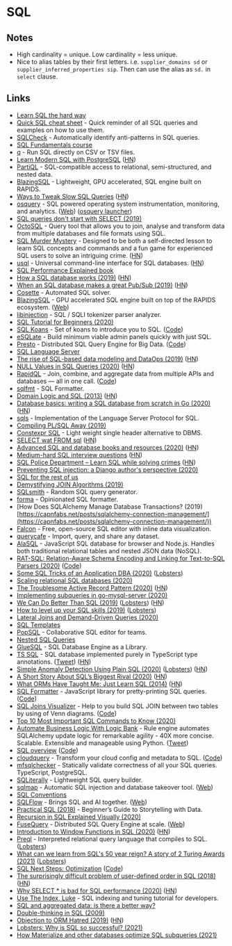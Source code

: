 # SQL

## Notes

* High cardinality = unique. Low cardinality = less unique.
* Nice to alias tables by their first letters. i.e. `supplier_domains sd` or `supplier_inferred_properties sip`. Then can use the alias as `sd.` in `select` clause.

## Links

* [Learn SQL the hard way](https://learncodethehardway.org/sql/)
* [Quick SQL cheat sheet](https://github.com/enochtangg/quick-SQL-cheatsheet) - Quick reminder of all SQL queries and examples on how to use them.
* [SQLCheck](https://github.com/jarulraj/sqlcheck) - Automatically identify anti-patterns in SQL queries.
* [SQL Fundamentals course](https://egghead.io/courses/sql-fundamentals)
* [q](https://github.com/harelba/q) - Run SQL directly on CSV or TSV files.
* [Learn Modern SQL with PostgreSQL](https://www.masterywithsql.com) ([HN](https://news.ycombinator.com/item?id=20260292))
* [PartiQL](https://partiql.org) - SQL-compatible access to relational, semi-structured, and nested data.
* [BlazingSQL](https://github.com/BlazingDB/pyBlazing) - Lightweight, GPU accelerated, SQL engine built on RAPIDS.
* [Ways to Tweak Slow SQL Queries](https://www.databasestar.com/slow-sql) ([HN](https://news.ycombinator.com/item?id=20855441))
* [osquery](https://github.com/osquery/osquery) - SQL powered operating system instrumentation, monitoring, and analytics. ([Web](https://osquery.io)) ([osquery launcher](https://github.com/kolide/launcher))
* [SQL queries don't start with SELECT (2019)](https://jvns.ca/blog/2019/10/03/sql-queries-don-t-start-with-select/)
* [OctoSQL](https://github.com/cube2222/octosql) - Query tool that allows you to join, analyse and transform data from multiple databases and file formats using SQL.
* [SQL Murder Mystery](https://github.com/NUKnightLab/sql-mysteries) - Designed to be both a self-directed lesson to learn SQL concepts and commands and a fun game for experienced SQL users to solve an intriguing crime. ([HN](https://news.ycombinator.com/item?id=21799988))
* [usql](https://github.com/xo/usql) - Universal command-line interface for SQL databases. ([HN](https://news.ycombinator.com/item?id=21509373))
* [SQL Performance Explained book](https://sql-performance-explained.com)
* [How a SQL database works (2019)](http://calpaterson.com/how-a-sql-database-works.html) ([HN](https://news.ycombinator.com/item?id=21838531))
* [When an SQL database makes a great Pub/Sub (2019)](https://threedots.tech/post/when-sql-database-makes-great-pub-sub/) ([HN](https://news.ycombinator.com/item?id=21834152))
* [Cosette](https://github.com/uwdb/Cosette) - Automated SQL solver.
* [BlazingSQL](https://github.com/BlazingDB/blazingsql) - GPU accelerated SQL engine built on top of the RAPIDS ecosystem. ([Web](https://blazingsql.com))
* [libinjection](https://github.com/client9/libinjection) - SQL / SQLI tokenizer parser analyzer.
* [SQL Tutorial for Beginners (2020)](https://www.youtube.com/watch?v=tp\_5c6jaNQE)
* [SQL Koans](https://sqlkoans.com) - Set of koans to introduce you to SQL. ([Code](https://github.com/phillipjohnson/sql-koans))
* [eSQLate](https://github.com/forbesmyester/esqlate) - Build minimum viable admin panels quickly with just SQL.
* [Presto](https://prestodb.io) - Distributed SQL Query Engine for Big Data. ([Code](https://github.com/prestodb/presto))
* [SQL Language Server](https://github.com/joe-re/sql-language-server)
* [The rise of SQL-based data modeling and DataOps (2019)](https://www.holistics.io/blog/the-rise-of-sql-based-data-modeling-and-dataops/) ([HN](https://news.ycombinator.com/item?id=22189851))
* [NULL Values in SQL Queries (2020)](https://mitchum.blog/null-values-in-sql-queries/) ([HN](https://news.ycombinator.com/item?id=22223909))
* [RapidQL](https://rapidql.com) - Join, combine, and aggregate data from multiple APIs and databases — all in one call. ([Code](https://github.com/RapidAPI/rapidql))
* [sqlfmt](https://github.com/jackc/sqlfmt) - SQL Formatter.
* [Domain Logic and SQL (2013)](https://www.martinfowler.com/articles/dblogic.html) ([HN](https://news.ycombinator.com/item?id=22381919))
* [Database basics: writing a SQL database from scratch in Go (2020)](https://notes.eatonphil.com/database-basics.html) ([HN](https://news.ycombinator.com/item?id=22850817))
* [sqls](https://github.com/lighttiger2505/sqls) - Implementation of the Language Server Protocol for SQL.
* [Compiling PL/SQL Away (2019)](https://arxiv.org/pdf/1909.03291.pdf)
* [Constexpr SQL](https://github.com/mkitzan/constexpr-sql) - Light weight single header alternative to DBMS.
* [SELECT wat FROM sql](https://scattered-thoughts.net/writing/select-wat-from-sql/) ([HN](https://news.ycombinator.com/item?id=22985455))
* [Advanced SQL and database books and resources (2020)](https://www.neilwithdata.com/advanced-sql) ([HN](https://news.ycombinator.com/item?id=23138297))
* [Medium-hard SQL interview questions](https://quip.com/2gwZArKuWk7W) ([HN](https://news.ycombinator.com/item?id=23053981))
* [SQL Police Department – Learn SQL while solving crimes](https://sqlpd.com) ([HN](https://news.ycombinator.com/item?id=23066776))
* [Preventing SQL injection: a Django author's perspective (2020)](https://blog.r2c.dev/2020/preventing-sql-injection-a-django-authors-perspective/)
* [SQL for the rest of us](https://technically.dev/posts/sql-for-the-rest-of-us.html)
* [Demystifying JOIN Algorithms (2019)](http://blog.felipe.rs/2019/01/29/demystifying-join-algorithms/)
* [SQLsmith](https://github.com/anse1/sqlsmith) - Random SQL query generator.
* [forma](https://github.com/maxcountryman/forma) - Opinionated SQL formatter.
* \[How Does SQLAlchemy Manage Database Transactions? (2019)[https://capnfabs.net/posts/sqlalchemy-connection-management/](https://capnfabs.net/posts/sqlalchemy-connection-management/))
* [Falcon](https://github.com/plotly/falcon) - Free, open-source SQL editor with inline data visualization.
* [querycafe](https://www.query.cafe) - Import, query, and share any dataset.
* [AlaSQL](https://github.com/agershun/alasql) - JavaScript SQL database for browser and Node.js. Handles both traditional relational tables and nested JSON data (NoSQL).
* [RAT-SQL: Relation-Aware Schema Encoding and Linking for Text-to-SQL Parsers (2020)](https://arxiv.org/abs/1911.04942) ([Code](https://github.com/microsoft/rat-sql))
* [Some SQL Tricks of an Application DBA (2020)](https://hakibenita.com/sql-tricks-application-dba) ([Lobsters](https://lobste.rs/s/yqd6bi/some_sql_tricks_application_dba))
* [Scaling relational SQL databases (2020)](https://stribny.name/blog/2020/07/scaling-relational-sql-databases)
* [The Troublesome Active Record Pattern (2020)](http://calpaterson.com/activerecord.html) ([HN](https://news.ycombinator.com/item?id=22615414))
* [Implementing subqueries in go-mysql-server (2020)](https://www.dolthub.com/blog/2020-08-05-implementing-subqueries/)
* [We Can Do Better Than SQL (2019)](https://edgedb.com/blog/we-can-do-better-than-sql/) ([Lobsters](https://lobste.rs/s/uwefle/we_can_do_better_than_sql)) ([HN](https://news.ycombinator.com/item?id=24106608))
* [How to level up your SQL skills (2019)](https://clubhouse.io/developer-how-to/how-to-level-up-your-sql-skills/) ([Lobsters](https://lobste.rs/s/fddvpn/how_level_up_your_sql_skills))
* [Lateral Joins and Demand-Driven Queries (2020)](https://materialize.io/lateral-joins-and-demand-driven-queries/)
* [SQL Templates](https://popsql.com/sql-templates)
* [PopSQL](https://popsql.com) - Collaborative SQL editor for teams.
* [Nested SQL Queries](https://leontrolski.github.io/nested-sql.html)
* [GlueSQL](https://github.com/gluesql/gluesql) - SQL Database Engine as a Library.
* [TS SQL](https://github.com/codemix/ts-sql) - SQL database implemented purely in TypeScript type annotations. ([Tweet](https://twitter.com/c_pick/status/1307433762914009090)) ([HN](https://news.ycombinator.com/item?id=24615185))
* [Simple Anomaly Detection Using Plain SQL (2020)](https://hakibenita.com/sql-anomaly-detection) ([Lobsters](https://lobste.rs/s/q1hh1g/simple_anomaly_detection_using_plain_sql)) ([HN](https://news.ycombinator.com/item?id=25731699))
* [A Short Story About SQL’s Biggest Rival (2020)](https://www.holistics.io/blog/quel-vs-sql/?) ([HN](https://news.ycombinator.com/item?id=24730713))
* [What ORMs Have Taught Me: Just Learn SQL (2014)](https://wozniak.ca/blog/2014/08/03/1/) ([HN](https://news.ycombinator.com/item?id=24845300))
* [SQL Formatter](https://zeroturnaround.github.io/sql-formatter/) - JavaScript library for pretty-printing SQL queries. ([Code](https://github.com/zeroturnaround/sql-formatter))
* [SQL Joins Visualizer](https://sql-joins.leopard.in.ua) - Help to you build SQL JOIN between two tables by using of Venn diagrams. ([Code](https://github.com/le0pard/sql-joins-app))
* [Top 10 Most Important SQL Commands to Know (2020)](https://blog.arctype.com/sql-cheat-sheet-top-10-most-important-sql-commands-to-know/)
* [Automate Business Logic With Logic Bank](https://dzone.com/articles/automate-business-logic-with-logic-bank) - Rule engine automates SQLAlchemy update logic for remarkable agility - 40X more concise. Scalable. Extensible and manageable using Python. ([Tweet](https://twitter.com/zzzeek/status/1328041618931408898))
* [SQL overview](http://jakewheat.github.io/sql-overview/) ([Code](https://github.com/JakeWheat/sql-overview))
* [cloudquery](https://cloudquery.run) - Transform your cloud config and metadata to SQL. ([Code](https://github.com/cloudquery/cloudquery))
* [mfsqlchecker](https://github.com/MedFlyt/mfsqlchecker) - Statically validate correctness of all your SQL queries. TypeScript, PostgreSQL.
* [SQLiterally](https://github.com/terkelg/sqliterally) - Lightweight SQL query builder.
* [sqlmap](https://github.com/sqlmapproject/sqlmap) - Automatic SQL injection and database takeover tool. ([Web](http://sqlmap.org))
* [SQL Conventions](https://github.com/FGRibreau/sql-convention)
* [SQLFlow](https://github.com/sql-machine-learning/sqlflow) - Brings SQL and AI together. ([Web](https://sql-machine-learning.github.io))
* [Practical SQL (2018)](https://nostarch.com/practicalSQL) - Beginner’s Guide to Storytelling with Data.
* [Recursion in SQL Explained Visually (2020)](https://medium.com/swlh/recursion-in-sql-explained-graphically-679f6a0f143b)
* [FuseQuery](https://github.com/datafusedev/fuse-query) - Distributed SQL Query Engine at scale. ([Web](https://datafuse.dev))
* [Introduction to Window Functions in SQL (2020)](https://khashtamov.com/en/sql-window-functions/) ([HN](https://news.ycombinator.com/item?id=25656583))
* [Preql](https://github.com/erezsh/Preql) - Interpreted relational query language that compiles to SQL. ([Lobsters](https://lobste.rs/s/r5qaap/introducing_preql_new_relational))
* [What can we learn from SQL's 50 year reign? A story of 2 Turing Awards (2021)](https://blog.arctype.com/sql-50-years/) ([Lobsters](https://lobste.rs/s/jqf8z1/what_can_we_learn_from_sql_s\_50\_year_reign))
* [SQL Next Steps: Optimization](https://www.oreilly.com/live-training/courses/sql-next-steps-optimization/0636920452904/) ([Code](https://github.com/hakib/oreilly-sql-next-steps))
* [The surprisingly difficult problem of user-defined order in SQL (2018)](https://begriffs.com/posts/2018-03-20-user-defined-order.html) ([HN](https://news.ycombinator.com/item?id=25797674))
* [Why SELECT \* is bad for SQL performance (2020)](https://tanelpoder.com/posts/reasons-why-select-star-is-bad-for-sql-performance/) ([HN](https://news.ycombinator.com/item?id=26141003))
* [Use The Index, Luke](https://use-the-index-luke.com) - SQL indexing and tuning tutorial for developers.
* [SQL and aggregated data: is there a better way?](https://github.com/zsvoboda/gooddata-jdbc/wiki/SQL-and-aggregated-data:-is-there-a-better-way%3F)
* [Double-thinking in SQL (2009)](https://explainextended.com/2009/07/12/double-thinking-in-sql/)
* [Objection to ORM Hatred (2019)](https://www.jakso.me/blog/objection-to-orm-hatred) ([HN](https://news.ycombinator.com/item?id=26076622))
* [Lobsters: Why is SQL so successful? (2021)](https://lobste.rs/s/snflhf/why_is_sql_so_successful)
* [How Materialize and other databases optimize SQL subqueries (2021)](https://scattered-thoughts.net/writing/materialize-decorrelation)

